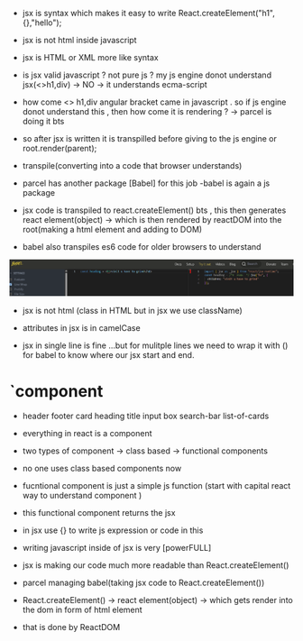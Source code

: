 - jsx is syntax which makes it easy to write React.createElement("h1",{},"hello");

- jsx is not html inside javascript 

- jsx is HTML or XML more  like syntax

- is jsx valid javascript ? not pure js ? my js engine donot understand jsx(<>h1,div) -> NO -> it understands ecma-script

- how come <> h1,div angular bracket came in javascript . so if js engine donot understand this , then how come it is rendering ? -> parcel is doing it bts

- so after jsx is written it is transpilled before giving to the js engine or root.render(parent);
- transpile(converting into a code that browser understands)
- parcel has another package [Babel] for this job -babel is again a js package
- jsx code is transpiled to react.createElement() bts , this then generates react element(object) -> which is then rendered by reactDOM into the root(making a html element and adding to DOM)
- babel also transpiles es6 code for older browsers to understand

<img src="./image.png" width=1200>

- jsx is not html (class in HTML but in jsx we use className)
- attributes in jsx is in camelCase

- jsx in single line is fine ...but for mulitple lines we need to wrap it with () for babel to know where our jsx start and end.

# `component
- header  footer card heading title input box search-bar list-of-cards
- everything in react is a component
- two types of component -> class based -> functional components
- no one uses class based components now
- fucntional component is just a simple js function (start with capital react way to understand component )
- this functional component returns the jsx
- in jsx use {} to write js expression or code in this 
- writing javascript inside of jsx is very [powerFULL]

- jsx is making our code much more readable than React.createElement()
- parcel managing babel(taking jsx code to React.createElement())
- React.createElement() -> react element(object) -> which gets render into the dom in form of html element
- that is done by ReactDOM
